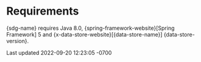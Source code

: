 <div id="header">

# Requirements

</div>

<div id="content">

<div class="paragraph">

{sdg-name} requires Java 8.0, {spring-framework-website}\[Spring
Framework\] 5 and {x-data-store-website}\[{data-store-name}\]
{data-store-version}.

</div>

</div>

<div id="footer">

<div id="footer-text">

Last updated 2022-09-20 12:23:05 -0700

</div>

</div>
